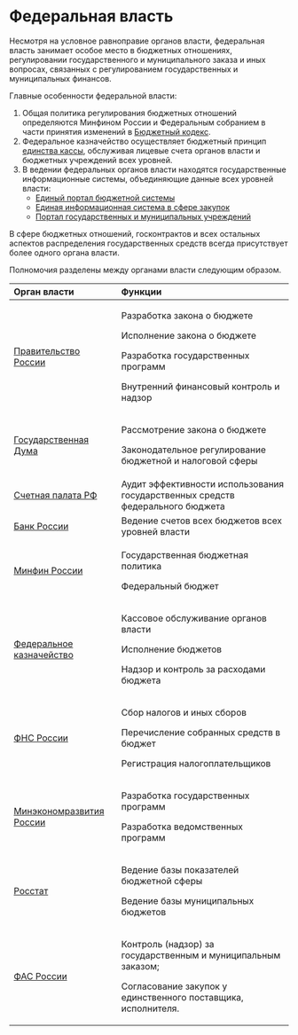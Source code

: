 # Федеральная власть

Несмотря на условное равноправие органов власти, федеральная власть занимает особое место в бюджетных отношениях, регулировании государственного и муниципального заказа и иных вопросах, связанных с регулированием государственных и муниципальных финансов.

Главные особенности федеральной власти:

1. Общая политика регулирования бюджетных отношений определяются Минфином России и Федеральным собранием в части принятия изменений в [Бюджетный кодекс](../../howto/howtostart/budkodeks.md).
2. Федеральное казначейство осуществляет бюджетный принцип [единства кассы](../../howto/principles/12-principle.md), обслуживая лицевые счета органов власти и бюджетных учреждений всех уровней. 
3. В ведении федеральных органов власти находятся государственные информационные системы, объединяющие данные всех уровней власти:
   * [Единый портал бюджетной системы](../../gis/public/epbs.md)
   * [Единая информационная система в сфере закупок](../../gis/public/eis.md)
   * [Портал государственных и муниципальных учреждений](../../gis/public/portalgmu.md)

В сфере бюджетных отношений, госконтрактов и всех остальных аспектов распределения государственных средств всегда присутствует более одного органа власти. 

Полномочия разделены между органами власти следующим образом.

<table>
  <thead>
    <tr>
      <th style="text-align:left">&#x41E;&#x440;&#x433;&#x430;&#x43D; &#x432;&#x43B;&#x430;&#x441;&#x442;&#x438;</th>
      <th
      style="text-align:left">&#x424;&#x443;&#x43D;&#x43A;&#x446;&#x438;&#x438;</th>
    </tr>
  </thead>
  <tbody>
    <tr>
      <td style="text-align:left"><a href="bodies/pravgov.md">&#x41F;&#x440;&#x430;&#x432;&#x438;&#x442;&#x435;&#x43B;&#x44C;&#x441;&#x442;&#x432;&#x43E; &#x420;&#x43E;&#x441;&#x441;&#x438;&#x438;</a>
      </td>
      <td style="text-align:left">
        <p>&#x420;&#x430;&#x437;&#x440;&#x430;&#x431;&#x43E;&#x442;&#x43A;&#x430;
          &#x437;&#x430;&#x43A;&#x43E;&#x43D;&#x430; &#x43E; &#x431;&#x44E;&#x434;&#x436;&#x435;&#x442;&#x435;</p>
        <p>&#x418;&#x441;&#x43F;&#x43E;&#x43B;&#x43D;&#x435;&#x43D;&#x438;&#x435;
          &#x437;&#x430;&#x43A;&#x43E;&#x43D;&#x430; &#x43E; &#x431;&#x44E;&#x434;&#x436;&#x435;&#x442;&#x435;</p>
        <p>&#x420;&#x430;&#x437;&#x440;&#x430;&#x431;&#x43E;&#x442;&#x43A;&#x430;
          &#x433;&#x43E;&#x441;&#x443;&#x434;&#x430;&#x440;&#x441;&#x442;&#x432;&#x435;&#x43D;&#x43D;&#x44B;&#x445;
          &#x43F;&#x440;&#x43E;&#x433;&#x440;&#x430;&#x43C;&#x43C;</p>
        <p>&#x412;&#x43D;&#x443;&#x442;&#x440;&#x435;&#x43D;&#x43D;&#x438;&#x439;
          &#x444;&#x438;&#x43D;&#x430;&#x43D;&#x441;&#x43E;&#x432;&#x44B;&#x439;
          &#x43A;&#x43E;&#x43D;&#x442;&#x440;&#x43E;&#x43B;&#x44C; &#x438; &#x43D;&#x430;&#x434;&#x437;&#x43E;&#x440;</p>
      </td>
    </tr>
    <tr>
      <td style="text-align:left"><a href="bodies/gosduma.md">&#x413;&#x43E;&#x441;&#x443;&#x434;&#x430;&#x440;&#x441;&#x442;&#x432;&#x435;&#x43D;&#x43D;&#x430;&#x44F; &#x414;&#x443;&#x43C;&#x430;</a>
      </td>
      <td style="text-align:left">
        <p>&#x420;&#x430;&#x441;&#x441;&#x43C;&#x43E;&#x442;&#x440;&#x435;&#x43D;&#x438;&#x435;
          &#x437;&#x430;&#x43A;&#x43E;&#x43D;&#x430; &#x43E; &#x431;&#x44E;&#x434;&#x436;&#x435;&#x442;&#x435;</p>
        <p>&#x417;&#x430;&#x43A;&#x43E;&#x43D;&#x43E;&#x434;&#x430;&#x442;&#x435;&#x43B;&#x44C;&#x43D;&#x43E;&#x435;
          &#x440;&#x435;&#x433;&#x443;&#x43B;&#x438;&#x440;&#x43E;&#x432;&#x430;&#x43D;&#x438;&#x435;
          &#x431;&#x44E;&#x434;&#x436;&#x435;&#x442;&#x43D;&#x43E;&#x439; &#x438;
          &#x43D;&#x430;&#x43B;&#x43E;&#x433;&#x43E;&#x432;&#x43E;&#x439; &#x441;&#x444;&#x435;&#x440;&#x44B;</p>
      </td>
    </tr>
    <tr>
      <td style="text-align:left"><a href="bodies/auditgov.md">&#x421;&#x447;&#x435;&#x442;&#x43D;&#x430;&#x44F; &#x43F;&#x430;&#x43B;&#x430;&#x442;&#x430; &#x420;&#x424;</a>
      </td>
      <td style="text-align:left">&#x410;&#x443;&#x434;&#x438;&#x442; &#x44D;&#x444;&#x444;&#x435;&#x43A;&#x442;&#x438;&#x432;&#x43D;&#x43E;&#x441;&#x442;&#x438;
        &#x438;&#x441;&#x43F;&#x43E;&#x43B;&#x44C;&#x437;&#x43E;&#x432;&#x430;&#x43D;&#x438;&#x44F;
        &#x433;&#x43E;&#x441;&#x443;&#x434;&#x430;&#x440;&#x441;&#x442;&#x432;&#x435;&#x43D;&#x43D;&#x44B;&#x445;
        &#x441;&#x440;&#x435;&#x434;&#x441;&#x442;&#x432; &#x444;&#x435;&#x434;&#x435;&#x440;&#x430;&#x43B;&#x44C;&#x43D;&#x43E;&#x433;&#x43E;
        &#x431;&#x44E;&#x434;&#x436;&#x435;&#x442;&#x430;</td>
    </tr>
    <tr>
      <td style="text-align:left"><a href="bodies/cbr.md">&#x411;&#x430;&#x43D;&#x43A; &#x420;&#x43E;&#x441;&#x441;&#x438;&#x438;</a>
      </td>
      <td style="text-align:left">&#x412;&#x435;&#x434;&#x435;&#x43D;&#x438;&#x435; &#x441;&#x447;&#x435;&#x442;&#x43E;&#x432;
        &#x432;&#x441;&#x435;&#x445; &#x431;&#x44E;&#x434;&#x436;&#x435;&#x442;&#x43E;&#x432;
        &#x432;&#x441;&#x435;&#x445; &#x443;&#x440;&#x43E;&#x432;&#x43D;&#x435;&#x439;
        &#x432;&#x43B;&#x430;&#x441;&#x442;&#x438;</td>
    </tr>
    <tr>
      <td style="text-align:left"><a href="bodies/minfin.md">&#x41C;&#x438;&#x43D;&#x444;&#x438;&#x43D; &#x420;&#x43E;&#x441;&#x441;&#x438;&#x438;</a>
      </td>
      <td style="text-align:left">
        <p>&#x413;&#x43E;&#x441;&#x443;&#x434;&#x430;&#x440;&#x441;&#x442;&#x432;&#x435;&#x43D;&#x43D;&#x430;&#x44F;
          &#x431;&#x44E;&#x434;&#x436;&#x435;&#x442;&#x43D;&#x430;&#x44F; &#x43F;&#x43E;&#x43B;&#x438;&#x442;&#x438;&#x43A;&#x430;</p>
        <p>&#x424;&#x435;&#x434;&#x435;&#x440;&#x430;&#x43B;&#x44C;&#x43D;&#x44B;&#x439;
          &#x431;&#x44E;&#x434;&#x436;&#x435;&#x442;</p>
        <p></p>
      </td>
    </tr>
    <tr>
      <td style="text-align:left"><a href="bodies/roskazna.md">&#x424;&#x435;&#x434;&#x435;&#x440;&#x430;&#x43B;&#x44C;&#x43D;&#x43E;&#x435; &#x43A;&#x430;&#x437;&#x43D;&#x430;&#x447;&#x435;&#x439;&#x441;&#x442;&#x432;&#x43E;</a>
      </td>
      <td style="text-align:left">
        <p>&#x41A;&#x430;&#x441;&#x441;&#x43E;&#x432;&#x43E;&#x435; &#x43E;&#x431;&#x441;&#x43B;&#x443;&#x436;&#x438;&#x432;&#x430;&#x43D;&#x438;&#x435;
          &#x43E;&#x440;&#x433;&#x430;&#x43D;&#x43E;&#x432; &#x432;&#x43B;&#x430;&#x441;&#x442;&#x438;</p>
        <p>&#x418;&#x441;&#x43F;&#x43E;&#x43B;&#x43D;&#x435;&#x43D;&#x438;&#x435;
          &#x431;&#x44E;&#x434;&#x436;&#x435;&#x442;&#x43E;&#x432;</p>
        <p>&#x41D;&#x430;&#x434;&#x437;&#x43E;&#x440; &#x438; &#x43A;&#x43E;&#x43D;&#x442;&#x440;&#x43E;&#x43B;&#x44C;
          &#x437;&#x430; &#x440;&#x430;&#x441;&#x445;&#x43E;&#x434;&#x430;&#x43C;&#x438;
          &#x431;&#x44E;&#x434;&#x436;&#x435;&#x442;&#x430;</p>
      </td>
    </tr>
    <tr>
      <td style="text-align:left"><a href="bodies/fns.md">&#x424;&#x41D;&#x421; &#x420;&#x43E;&#x441;&#x441;&#x438;&#x438;</a>
      </td>
      <td style="text-align:left">
        <p>&#x421;&#x431;&#x43E;&#x440; &#x43D;&#x430;&#x43B;&#x43E;&#x433;&#x43E;&#x432;
          &#x438; &#x438;&#x43D;&#x44B;&#x445; &#x441;&#x431;&#x43E;&#x440;&#x43E;&#x432;</p>
        <p>&#x41F;&#x435;&#x440;&#x435;&#x447;&#x438;&#x441;&#x43B;&#x435;&#x43D;&#x438;&#x435;
          &#x441;&#x43E;&#x431;&#x440;&#x430;&#x43D;&#x43D;&#x44B;&#x445; &#x441;&#x440;&#x435;&#x434;&#x441;&#x442;&#x432;
          &#x432; &#x431;&#x44E;&#x434;&#x436;&#x435;&#x442;</p>
        <p>&#x420;&#x435;&#x433;&#x438;&#x441;&#x442;&#x440;&#x430;&#x446;&#x438;&#x44F;
          &#x43D;&#x430;&#x43B;&#x43E;&#x433;&#x43E;&#x43F;&#x43B;&#x430;&#x442;&#x435;&#x43B;&#x44C;&#x449;&#x438;&#x43A;&#x43E;&#x432;</p>
        <p></p>
      </td>
    </tr>
    <tr>
      <td style="text-align:left"><a href="bodies/mineconom.md">&#x41C;&#x438;&#x43D;&#x44D;&#x43A;&#x43E;&#x43D;&#x43E;&#x43C;&#x440;&#x430;&#x437;&#x432;&#x438;&#x442;&#x438;&#x44F; &#x420;&#x43E;&#x441;&#x441;&#x438;&#x438;</a>
      </td>
      <td style="text-align:left">
        <p>&#x420;&#x430;&#x437;&#x440;&#x430;&#x431;&#x43E;&#x442;&#x43A;&#x430;
          &#x433;&#x43E;&#x441;&#x443;&#x434;&#x430;&#x440;&#x441;&#x442;&#x432;&#x435;&#x43D;&#x43D;&#x44B;&#x445;
          &#x43F;&#x440;&#x43E;&#x433;&#x440;&#x430;&#x43C;&#x43C;</p>
        <p>&#x420;&#x430;&#x437;&#x440;&#x430;&#x431;&#x43E;&#x442;&#x43A;&#x430;
          &#x432;&#x435;&#x434;&#x43E;&#x43C;&#x441;&#x442;&#x432;&#x435;&#x43D;&#x43D;&#x44B;&#x445;
          &#x43F;&#x440;&#x43E;&#x433;&#x440;&#x430;&#x43C;&#x43C;</p>
      </td>
    </tr>
    <tr>
      <td style="text-align:left"><a href="bodies/rosstat.md">&#x420;&#x43E;&#x441;&#x441;&#x442;&#x430;&#x442;</a>
      </td>
      <td style="text-align:left">
        <p>&#x412;&#x435;&#x434;&#x435;&#x43D;&#x438;&#x435; &#x431;&#x430;&#x437;&#x44B;
          &#x43F;&#x43E;&#x43A;&#x430;&#x437;&#x430;&#x442;&#x435;&#x43B;&#x435;&#x439;
          &#x431;&#x44E;&#x434;&#x436;&#x435;&#x442;&#x43D;&#x43E;&#x439; &#x441;&#x444;&#x435;&#x440;&#x44B;</p>
        <p>&#x412;&#x435;&#x434;&#x435;&#x43D;&#x438;&#x435; &#x431;&#x430;&#x437;&#x44B;
          &#x43C;&#x443;&#x43D;&#x438;&#x446;&#x438;&#x43F;&#x430;&#x43B;&#x44C;&#x43D;&#x44B;&#x445;
          &#x431;&#x44E;&#x434;&#x436;&#x435;&#x442;&#x43E;&#x432;</p>
      </td>
    </tr>
    <tr>
      <td style="text-align:left"><a href="bodies/fasgov.md">&#x424;&#x410;&#x421; &#x420;&#x43E;&#x441;&#x441;&#x438;&#x438;</a>
      </td>
      <td style="text-align:left">
        <p>&#x41A;&#x43E;&#x43D;&#x442;&#x440;&#x43E;&#x43B;&#x44C; (&#x43D;&#x430;&#x434;&#x437;&#x43E;&#x440;)
          &#x437;&#x430; &#x433;&#x43E;&#x441;&#x443;&#x434;&#x430;&#x440;&#x441;&#x442;&#x432;&#x435;&#x43D;&#x43D;&#x44B;&#x43C;
          &#x438; &#x43C;&#x443;&#x43D;&#x438;&#x446;&#x438;&#x43F;&#x430;&#x43B;&#x44C;&#x43D;&#x44B;&#x43C;
          &#x437;&#x430;&#x43A;&#x430;&#x437;&#x43E;&#x43C;;</p>
        <p>&#x421;&#x43E;&#x433;&#x43B;&#x430;&#x441;&#x43E;&#x432;&#x430;&#x43D;&#x438;&#x435;
          &#x437;&#x430;&#x43A;&#x443;&#x43F;&#x43E;&#x43A; &#x443; &#x435;&#x434;&#x438;&#x43D;&#x441;&#x442;&#x432;&#x435;&#x43D;&#x43D;&#x43E;&#x433;&#x43E;
          &#x43F;&#x43E;&#x441;&#x442;&#x430;&#x432;&#x449;&#x438;&#x43A;&#x430;,
          &#x438;&#x441;&#x43F;&#x43E;&#x43B;&#x43D;&#x438;&#x442;&#x435;&#x43B;&#x44F;.</p>
      </td>
    </tr>
  </tbody>
</table>



